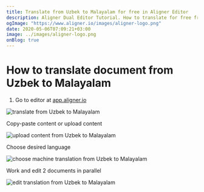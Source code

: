 ```yaml
---
title: Translate from Uzbek to Malayalam for free in Aligner Editor
description: Aligner Dual Editor Tutorial. How to translate for free from Uzbek to Malayalam. Aligner is multilingual document management platform. 
ogImage: "https://www.aligner.io/images/aligner-logo.png"
date: 2020-05-06T07:09:21+03:00
image: ../images/aligner-logo.png
onBlog: true
---
```


# How to translate document from Uzbek to Malayalam

1. Go to editor at [app.aligner.io](https://app.aligner.io "Aligner App web page")

![translate from Uzbek to Malayalam](../aligner-blank-editor.png "translate from Uzbek to Malayalam")

Copy-paste content or upload content

![upload content from Uzbek to Malayalam](../aligner-uploaded-document.png "upload content from Uzbek to Malayalam")

Choose desired language

![choose machine translation from Uzbek to Malayalam](../aligner-language-dropdown.png "choose machine translation from Uzbek to Malayalam")

Work and edit 2 documents in parallel

![edit translation from Uzbek to Malayalam](../aligner-double-sitded-editor.png "edit translation from Uzbek to Malayalam")

